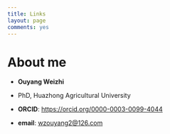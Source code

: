 ```yaml
---
title: Links
layout: page
comments: yes
---
```


# About me  

- **Ouyang Weizhi**
- PhD, Huazhong Agricultural University

- **ORCID**: <a href="https://orcid.org/0000-0003-0099-4044" target="_blank">https://orcid.org/0000-0003-0099-4044</a>  
- **email**: wzouyang2@126.com
